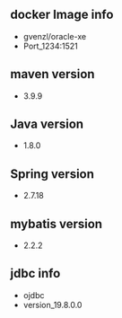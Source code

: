 ## docker Image info
- gvenzl/oracle-xe
- Port_1234:1521
  
## maven version
- 3.9.9
  
## Java version
- 1.8.0
  
## Spring version
- 2.7.18
  
## mybatis version
- 2.2.2

## jdbc info
- ojdbc
- version_19.8.0.0
